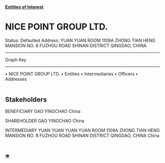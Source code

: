 #### [Entities of Interest](/list.html)
<link rel="stylesheet" type="text/css" href="../../assets/style.css">

<style>
body{background-image:url("http://eoi-graphs.s3-website-eu-west-1.amazonaws.com/NICE_POINT_GROUP_LTD..png");background-repeat: no-repeat;background-size: contain;}
.markdown>p>span{background-color: white;}
</style>

# NICE POINT GROUP LTD.
<span>Status: Defaulted
Address: YUAN YUAN ROOM 1109A ZHONG TIAN HENG MANSION NO. 8 FUZHOU ROAD SHINAN DISTRICT QINGDAO, CHINA
</span>

---



<div class="legend">
Graph Key
<hr>
<span class="focus">• NICE POINT GROUP LTD.</span>
<span class="entity">• Entities</span>
<span class="intermediary">• Intermediaries</span>
<span class="officer">• Officers</span>
<span class="address">• Addresses</span>
</div><br>


## Stakeholders
<span>BENEFICIARY
GAO YINGCHAO
China
</span>

<span>SHAREHOLDER
GAO YINGCHAO
China
</span>

<span>INTERMEDIARY
YUAN YUAN
YUAN YUAN ROOM 1109A ZHONG TIAN HENG MANSION NO. 8 FUZHOU ROAD SHINAN DISTRICT QINGDAO, CHINA
China
</span>


<br><br><a class="contribute_button" href="Readme.md">👁</a>